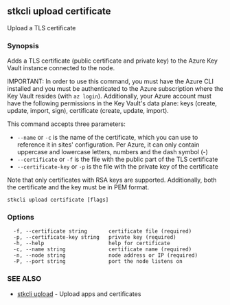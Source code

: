 ## stkcli upload certificate

Upload a TLS certificate

### Synopsis

Adds a TLS certificate (public certificate and private key) to the Azure Key Vault instance connected to the node.

IMPORTANT: In order to use this command, you must have the Azure CLI installed and you must be authenticated to the Azure subscription where the Key Vault resides (with `az login`). Additionally, your Azure account must have the following permissions in the Key Vault's data plane: keys (create, update, import, sign), certificate (create, update, import).

This command accepts three parameters:

- `--name` or `-c` is the name of the certificate, which you can use to reference it in sites' configuration. Per Azure, it can only contain uppercase and lowercase letters, numbers and the dash symbol (-)
- `--certificate` or `-f` is the file with the public part of the TLS certificate
- `--certificate-key` or `-p` is the file with the private key of the certificate

Note that only certificates with RSA keys are supported. Additionally, both the certificate and the key must be in PEM format.


```
stkcli upload certificate [flags]
```

### Options

```
  -f, --certificate string       certificate file (required)
  -p, --certificate-key string   private key (required)
  -h, --help                     help for certificate
  -c, --name string              certificate name (required)
  -n, --node string              node address or IP (required)
  -P, --port string              port the node listens on
```

### SEE ALSO

* [stkcli upload](stkcli_upload.md)	 - Upload apps and certificates

